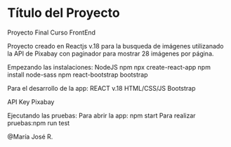 # Título del Proyecto
Proyecto Final Curso FrontEnd

Proyecto creado en Reactjs v.18 para la busqueda de imágenes utilizanado la API de Pixabay con paginador para mostrar 28 imágenes por página.

Empezando las instalaciones:
NodeJS
npm
npx create-react-app
npm install node-sass
npm react-bootstrap bootstrap

Para el desarrollo de la app:
REACT v.18
HTML/CSS/JS
Bootstrap
 
API Key Pixabay 

Ejecutando las pruebas:
Para abrir la app: npm start
Para realizar pruebas:npm run test

@María José R.


